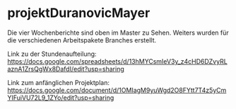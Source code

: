 # projektDuranovicMayer
Die vier Wochenberichte sind oben im Master zu Sehen.
Weiters wurden für die verschiedenen Arbeitspakete Branches erstellt.

Link zu der Stundenaufteilung: https://docs.google.com/spreadsheets/d/13hMYCsmIeV3y_z4cHD6DZvyRLaznA1ZrsQgWx8DafdI/edit?usp=sharing

Link zum anfänglichen Projektplan: https://docs.google.com/document/d/1OMIagM9yuWgd2O8FYtt7T4z5yCmYIFuiVU72L9_1ZYo/edit?usp=sharing
